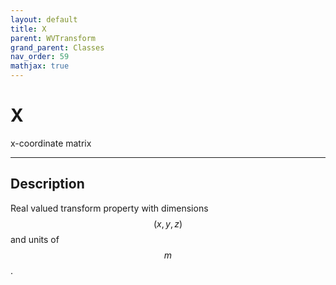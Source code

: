 ```yaml
---
layout: default
title: X
parent: WVTransform
grand_parent: Classes
nav_order: 59
mathjax: true
---
```


#  X

x-coordinate matrix


---

## Description
Real valued transform property with dimensions $$(x,y,z)$$ and units of $$m$$.

